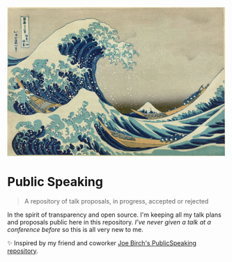 <img src="./images/great_wave_off_kanagawa.jpg" width="500" />

# Public Speaking
> A repository of talk proposals, in progress, accepted or rejected

In the spirit of transparency and open source. I'm keeping all my talk plans and proposals public here in this repository. *I've never given a talk at a conference before* so this is all very new to me.

✨ Inspired by my friend and coworker [Joe Birch's PublicSpeaking repository](https://github.com/hitherejoe/PublicSpeaking).
